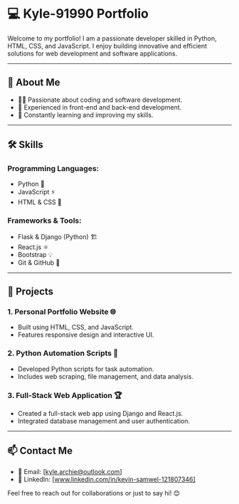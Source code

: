 # 💻 Kyle-91990 Portfolio

Welcome to my portfolio! I am a passionate developer skilled in Python, HTML, CSS, and JavaScript. I enjoy building innovative and efficient solutions for web development and software applications.

---

## 🚀 About Me

- 👨‍💻 Passionate about coding and software development.
- 🎯 Experienced in front-end and back-end development.
- 🌱 Constantly learning and improving my skills.

---

## 🛠 Skills

### Programming Languages:
- Python 🐍
- JavaScript ⚡
- HTML & CSS 🎨

### Frameworks & Tools:
- Flask & Django (Python) 🏗
- React.js ⚛️
- Bootstrap 💡
- Git & GitHub 🔧

---

## 📂 Projects

### 1. **Personal Portfolio Website** 🌐
- Built using HTML, CSS, and JavaScript.
- Features responsive design and interactive UI.

### 2. **Python Automation Scripts** 🤖
- Developed Python scripts for task automation.
- Includes web scraping, file management, and data analysis.

### 3. **Full-Stack Web Application** 🏆
- Created a full-stack web app using Django and React.js.
- Integrated database management and user authentication.

---

## 📫 Contact Me

- 📧 Email: [kyle.archie@outlook.com]
- 🔗 LinkedIn: [www.linkedin.com/in/kevin-samwel-121807346]

Feel free to reach out for collaborations or just to say hi! 😊
